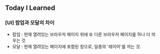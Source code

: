 ## Today I Learned

### [UI] 팝업과 모달의 차이

- 팝업 : 현재 열려있는 브라우저 페이지 위에 또 다른 브라우저 페이지를 하나 더 띄우는 것
- 모달 : 현재 열려있는 페이지에 포함된 창으로, 일종의 '레이어'를 까는 것.
